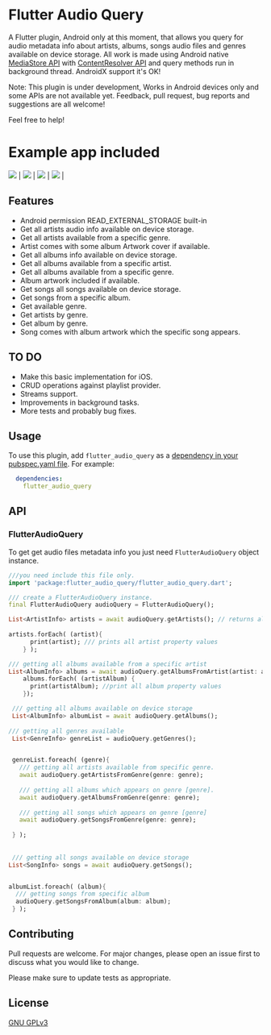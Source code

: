 # Flutter Audio Query

A Flutter plugin, Android only at this moment, that allows you query for audio metadata info about artists, 
albums, songs audio files and genres available on device storage. All work is made using Android native
[MediaStore API](https://developer.android.com/reference/android/provider/MediaStore) with 
[ContentResolver API](https://developer.android.com/reference/android/content/ContentResolver) and query methods
run in background thread. AndroidX support it's OK!

Note: This plugin is under development, Works in Android devices only and some APIs are not available yet.
Feedback, pull request, bug reports and suggestions are all welcome!

Feel free to help!  

# Example app included
 
![](https://i.ibb.co/pX7jV3N/artists.gif) | 
![](https://i.ibb.co/RBf12n6/albums.gif) | 
![](https://i.ibb.co/ncZvtrS/songs.gif) | 
![](https://i.ibb.co/c2XNMhp/genres.gif) | 


## Features
* Android permission READ_EXTERNAL_STORAGE built-in
* Get all artists audio info available on device storage.
* Get all artists available from a specific genre.
* Artist comes with some album Artwork cover if available.
* Get all albums info available on device storage.
* Get all albums available from a specific artist.
* Get all albums available from a specific genre.
* Album artwork included if available.
* Get songs all songs available on device storage.
* Get songs from a specific album.
* Get available genre.
* Get artists by genre.
* Get album by genre.
* Song comes with album artwork which the specific song appears.

## TO DO

* Make this basic implementation for iOS.
* CRUD operations against playlist provider.
* Streams support.
* Improvements in background tasks.
* More tests and probably bug fixes.

## Usage
To use this plugin, add `flutter_audio_query` as a [dependency in your pubspec.yaml file](https://flutter.io/platform-plugins/). For example:

```yaml
  dependencies:
    flutter_audio_query
```

## API

### FlutterAudioQuery
To get get audio files metadata info you just need `FlutterAudioQuery` object instance.

```dart
///you need include this file only.
import 'package:flutter_audio_query/flutter_audio_query.dart';

/// create a FlutterAudioQuery instance.
final FlutterAudioQuery audioQuery = FlutterAudioQuery();

List<ArtistInfo> artists = await audioQuery.getArtists(); // returns all artists available
 
artists.forEach( (artist){
      print(artist); /// prints all artist property values
    } );

/// getting all albums available from a specific artist
List<AlbumInfo> albums = await audioQuery.getAlbumsFromArtist(artist: artist);
    albums.forEach( (artistAlbum) {
      print(artistAlbum); //print all album property values
    });

 /// getting all albums available on device storage
 List<AlbumInfo> albumList = await audioQuery.getAlbums(); 
 
/// getting all genres available
 List<GenreInfo> genreList = audioQuery.getGenres();


 genreList.foreach( (genre){
   /// getting all artists available from specific genre.
   await audioQuery.getArtistsFromGenre(genre: genre);
 
   /// getting all albums which appears on genre [genre].
   await audioQuery.getAlbumsFromGenre(genre: genre);
   
   /// getting all songs which appears on genre [genre]
   await audioQuery.getSongsFromGenre(genre: genre);
    
 } );
 
 
 /// getting all songs available on device storage
List<SongInfo> songs = await audioQuery.getSongs();


albumList.foreach( (album){  
  /// getting songs from specific album
  audioQuery.getSongsFromAlbum(album: album);
 } );

```

## Contributing
Pull requests are welcome. For major changes, please open an issue first to discuss what you would like to change.

Please make sure to update tests as appropriate.

## License
[GNU GPLv3](https://choosealicense.com/licenses/gpl-3.0/)
